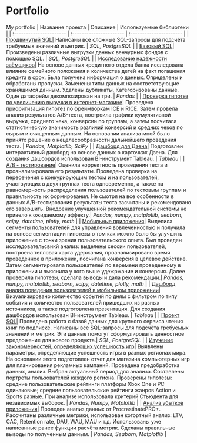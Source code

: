 # Portfolio
My portfolio
| Название проекта | Описание | Используемые библиотеки |
| :---------------------- | :---------------------- | :---------------------- |
| [Продвинутый SQL](https://github.com/vlada-dov/Portfolio/tree/main/Advanced_sql "Advanced_sql")| Написаны все сложные SQL-запросы для подсчёта требуемых значений и метрик. | *SQL, PostgreSQL* |
| [Базовый SQL](https://github.com/vlada-dov/Portfolio/tree/main/Basic_sql "Basic_sql")| Произведены различные выгрузки данных венчурных фондов с помощью SQL. | *SQL, PostgreSQL* |
| [Исследование надёжности заёмщиков](https://github.com/vlada-dov/Portfolio/tree/main/Borrower_reliability_research "Borrower_reliability_research")| На основе данных кредитного отдела банка исследовала влияние семейного положения и количества детей на факт погашения кредита в срок. Была получена информация о данных. Определены и обработаны пропуски. Заменены типы данных на соответствующие хранящимся данным. Удалены дубликаты. Категоризованы данные. Один датафрейм декомпозирован на три. | *Pandas* |
| [Проверка гипотез по увеличению выручки в интернет-магазине](https://github.com/vlada-dov/Portfolio/tree/main/Business_solutions "Business_solutions")| Проведена приоритизация гипотез по фреймворкам ICE и RICE. Затем провела анализ результатов A/B-теста, построила графики кумулятивной выручки, среднего чека, конверсии по группам, а затем посчитала статистическую значимость различий конверсий и средних чеков по сырым и очищенным данным. На основании анализа мной было принято решение о нецелесообразности дальнейшего проведения теста. | *Pandas, Matplotlib, SciPy* |
| [Дашборд для Дзена](https://github.com/vlada-dov/Portfolio/tree/main/Dash "Dash")| Подготовлен интерактивный дашборд на основе данных о карточках Дзена. Для создания дашбордов использован BI-инструмент Tableau. | *Tableau* |
| [А/B - тестирование](https://github.com/vlada-dov/Portfolio/tree/main/Final_ab_test "Final_ab_test")| Оценила корректность проведения теста и проанализировала его результаты. Проведена проверка на пересечения с конкурирующим тестом и на пользователей, участвующих в двух группах теста одновременно, а также на равномерность распределения пользователей по тестовым группам и правильность их формирования. Не смотря на все особенности в данных A/В-тестирования результаты теста засчитаны и рекомендовано его завершить. Внедрение улучшенной рекомендательной системы не привело к ожидаемому эффекту.| *Pandas, numpy, matplotlib, seaborn, scipy, datetime, plotly, math* |
| [Мобильные приложения](https://github.com/vlada-dov/Portfolio/tree/main/Final_project "Final_project")| Выделила сегменты пользователей для управления вовлеченностью и получила на основе сегментации гипотезы о том как можно было бы улучшить приложение с точки зрения пользовательского опыта. Был проведен исследовательсвикй анализ: выделены сессии пользователей, построена тепловая карта удержания, проанализировано время проведенное в приложении, посчитана конверсия в целевое действие. Затем сегментировала пользователей по веремени проведенному в приложении и выяснила у кого выше удежржание и конверсия. Далее проверила гипотезы, сделала выводы и дала рекомендации.| *Pandas, numpy, matplotlib, seaborn, scipy, datetime, plotly, math* |
| [Дашборд анализ поведения пользователей в мобильном приложении](https://github.com/vlada-dov/Portfolio/tree/main/Final_project_dash_and_presentation "Final_project_dash_and_presentation")| Визуализировано количество событий по дням с фильтром по типу события и количество пользователей пришедших из разных источников, а также подготовлена презентация. Для создания дашбордов использован BI-инструмент Tableau. | *Tableau* |
| [Проект SQL](https://github.com/vlada-dov/Portfolio/tree/main/Final_sql_project "Final_sql_project")| Проведена работа с базой данных для крупного сервиса чтения книг по подписке. Написаны все SQL-запросы для подсчёта требуемых значений и метрик. Эти данные помогут сформулировать ценностное предложение для нового продукта.| *SQL, PostgreSQL* |
| [Изучение закономерностей, определяющих успешность игр](https://github.com/vlada-dov/Portfolio/tree/main/Games_research "Games_research")| Выявлены параметры, определяющие успешность игры в разных регионах мира. На основании этого подготовлен отчет для магазина компьютерных игр для планирования рекламных кампаний. Проведена предобработка данных, анализ. Выбран актуальный период для анализа. Составлены портреты пользователей каждого региона. Проверены гипотезы: средние пользовательские рейтинги платформ Xbox One и PC одинаковые; средние пользовательские рейтинги жанров Action и Sports разные. При анализе использовала критерий Стьюдента для независимых выборок. | *Pandas, Numpy, Matplotlib* |
| [Анализ убытков приложения](https://github.com/vlada-dov/Portfolio/tree/main/Mobile_app_research "Mobile_app_research")| Проведен анализ данных от ProcrastinatePRO+. Рассчитаны различные метрики, использован когортный анализ: LTV, CAC, Retention rate, DAU, WAU, MAU и т.д. Использованы уже написанные ранее функции расчёта метрик. Сделаны правильные выводы по полученным данным. | *Pandas, Seaborn, Matplotlib* |
